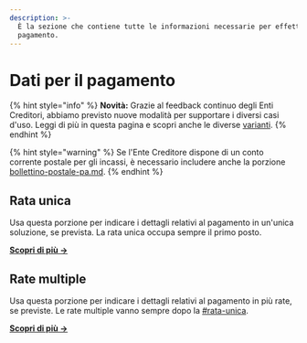 ```yaml
---
description: >-
  È la sezione che contiene tutte le informazioni necessarie per effettuare il
  pagamento.
---
```


# Dati per il pagamento

{% hint style="info" %}
**Novità:** Grazie al feedback continuo degli Enti Creditori, abbiamo previsto nuove modalità per supportare i diversi casi d'uso. Leggi di più in questa pagina e scopri anche le diverse [varianti](../../varianti/ "mention").&#x20;
{% endhint %}

{% hint style="warning" %}
Se l'Ente Creditore dispone di un conto corrente postale per gli incassi, è necessario includere anche la porzione [bollettino-postale-pa.md](bollettino-postale-pa.md "mention").&#x20;
{% endhint %}

## Rata unica

Usa questa porzione per indicare i dettagli relativi al pagamento in un'unica soluzione, se prevista. La rata unica occupa sempre il primo posto.

[**Scopri di più →**](rata-unica.md)

## Rate multiple

Usa questa porzione per indicare i dettagli relativi al pagamento in più rate, se previste. Le rate multiple vanno sempre dopo la [#rata-unica](./#rata-unica "mention").&#x20;

[**Scopri di più →**](rate-multiple.md)
